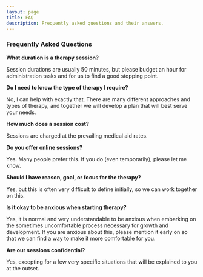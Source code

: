 ```yaml
---
layout: page
title: FAQ
description: Frequently asked questions and their answers.
---
```


### Frequently Asked Questions

**What duration is a therapy session?**

Session durations are usually 50 minutes, but please budget an hour 
for administration tasks and for us to find a good stopping point.  


**Do I need to know the type of therapy I require?**

No, I can help with exactly that.
There are many different approaches and types of therapy, and together we will develop a plan
that will best serve your needs.


**How much does a session cost?**

Sessions are charged at the prevailing medical aid rates. 


**Do you offer online sessions?**

Yes. Many people prefer this.  If you do (even temporarily), please let me know.


**Should I have reason, goal, or focus for the therapy?**

Yes, but this is often very difficult to define initially, so we can work together on this.


**Is it okay to be anxious when starting therapy?**

Yes, it is normal and very understandable to be anxious when embarking on the sometimes uncomfortable 
process necessary for growth and development.
If you are anxious about this, please mention it early on 
so that we can find a way to make it more comfortable for you.


**Are our sessions confidential?**

Yes, excepting for a few very specific situations that will be explained to you at the outset.


